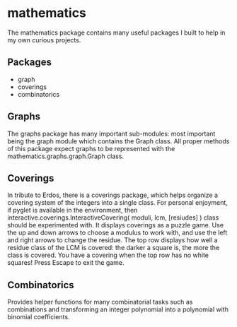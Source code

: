 # mathematics

The mathematics package contains many useful packages I built to help in my own curious projects.

## Packages

* graph
* coverings
* combinatorics

## Graphs

The graphs package has many important sub-modules: most important being the graph module which contains the Graph class. All proper methods of this package expect graphs to be represented with the mathematics.graphs.graph.Graph class.

## Coverings

In tribute to Erdos, there is a coverings package, which helps organize a covering system of the integers into a single class. For personal enjoyment, if pyglet is available in the environment, then interactive.coverings.InteractiveCovering( moduli, lcm, [resiudes] ) class should be experimented with. It displays coverings as a puzzle game. Use the up and down arrows to choose a modulus to work with, and use the left and right arrows to change the residue. The top row displays how well a residue class of the LCM is covered: the darker a square is, the more the class is covered. You have a covering when the top row has no white squares! Press Escape to exit the game.

## Combinatorics

Provides helper functions for many combinatorial tasks such as combinations and transforming an integer polynomial into a polynomial with binomial coefficients.
